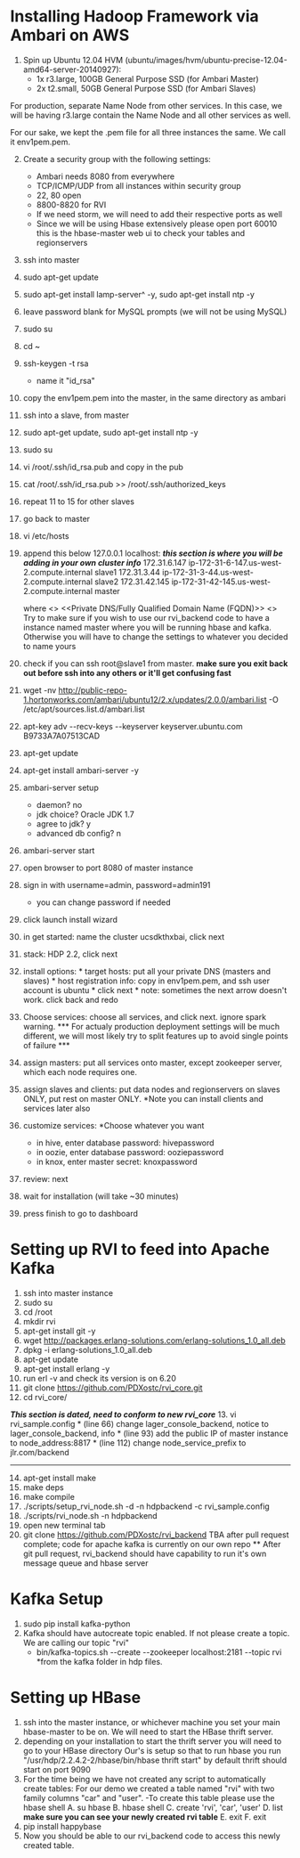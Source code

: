 # Installing Hadoop Framework via Ambari on AWS

1. Spin up Ubuntu 12.04 HVM (ubuntu/images/hvm/ubuntu-precise-12.04-amd64-server-20140927):
	* 1x r3.large, 100GB General Purpose SSD (for Ambari Master)
	* 2x t2.small, 50GB General Purpose SSD (for Ambari Slaves)

For production, separate Name Node from other services. In this case, we will be having r3.large contain the Name Node and all other services as well.

For our sake, we kept the .pem file for all three instances the same. We call it env1pem.pem.

2. Create a security group with the following settings:
	* Ambari needs 8080 from everywhere
	* TCP/ICMP/UDP from all instances within security group
	* 22, 80 open
	* 8800-8820 for RVI
	* If we need storm, we will need to add their respective ports as well
	* Since we will be using Hbase extensively please open port 60010 this is the hbase-master web ui to check your tables and regionservers

3. ssh into master
4. sudo apt-get update
5. sudo apt-get install lamp-server^ -y, sudo apt-get install ntp -y
6. leave password blank for MySQL prompts (we will not be using MySQL)
7. sudo su
8. cd ~
9. ssh-keygen -t rsa
	* name it "id_rsa"
10. copy the env1pem.pem into the master, in the same directory as ambari
11. ssh into a slave, from master
12. sudo apt-get update, sudo apt-get install ntp -y
13. sudo su
14. vi /root/.ssh/id_rsa.pub and copy in the pub
15. cat /root/.ssh/id_rsa.pub >> /root/.ssh/authorized_keys
16. repeat 11 to 15 for other slaves
17. go back to master
18. vi /etc/hosts
19. append this below 127.0.0.1 localhost:
	***this section is where you will be adding in your own cluster info***
	172.31.6.147 ip-172-31-6-147.us-west-2.compute.internal slave1
	172.31.3.44 ip-172-31-3-44.us-west-2.compute.internal slave2
	172.31.42.145 ip-172-31-42-145.us-west-2.compute.internal master  

	where <<Private IP>> <<Private DNS/Fully Qualified Domain Name (FQDN)>> <<nickname>>
	Try to make sure if you wish to use our rvi_backend code to have a instance named master where you will be running hbase and kafka.
	Otherwise you will have to change the settings to whatever you decided to name yours

20. check if you can ssh root@slave1 from master. **make sure you exit back out before ssh into any others or it'll get confusing fast**
21. wget -nv http://public-repo-1.hortonworks.com/ambari/ubuntu12/2.x/updates/2.0.0/ambari.list -O /etc/apt/sources.list.d/ambari.list
22. apt-key adv --recv-keys --keyserver keyserver.ubuntu.com B9733A7A07513CAD
23. apt-get update
24. apt-get install ambari-server -y
25. ambari-server setup
	* daemon? no
	* jdk choice? Oracle JDK 1.7
	* agree to jdk? y
	* advanced db config? n
26. ambari-server start
27. open browser to port 8080 of master instance
28. sign in with username=admin, password=admin191
	* you can change password if needed
29. click launch install wizard
30. in get started: name the cluster ucsdkthxbai, click next
31. stack: HDP 2.2, click next
32. install options:
		* target hosts: put all your private DNS (masters and slaves)
		* host registration info: copy in env1pem.pem, and ssh user account is ubuntu
		* click next
		* note: sometimes the next arrow doesn't work. click back and redo
33. Choose services: choose all services, and click next. ignore spark warning.
*** For actualy production deployment settings will be much different, we will most likely try to split features up to avoid single points of failure ***
34. assign masters: put all services onto master, except zookeeper server, which each node requires one.
35. assign slaves and clients: put data nodes and regionservers on slaves ONLY, put rest on master ONLY. *Note you can install clients and services later also
36. customize services: *Choose whatever you want
	* in hive, enter database password: hivepassword
	* in oozie, enter database password: ooziepassword
	* in knox, enter master secret: knoxpassword
37. review: next
38. wait for installation (will take ~30 minutes)
39. press finish to go to dashboard

# Setting up RVI to feed into Apache Kafka
1. ssh into master instance
2. sudo su
3. cd /root
4. mkdir rvi
5. apt-get install git -y
6. wget http://packages.erlang-solutions.com/erlang-solutions_1.0_all.deb
7. dpkg -i erlang-solutions_1.0_all.deb
8. apt-get update
9. apt-get install erlang -y
10. run erl -v and check its version is on 6.20
11. git clone https://github.com/PDXostc/rvi_core.git
12. cd rvi_core/

***This section is dated, need to conform to new rvi_core***
13. vi rvi_sample.config
	* (line 66) change lager_console_backend, notice to lager_console_backend, info
	* (line 93) add the public IP of master instance to node_address:8817
	* (line 112) change node_service_prefix to jlr.com/backend
************************************************************

14. apt-get install make
15. make deps
16. make compile
17. ./scripts/setup_rvi_node.sh -d -n hdpbackend -c rvi_sample.config
18. ./scripts/rvi_node.sh -n hdpbackend
19. open new terminal tab
20. git clone https://github.com/PDXostc/rvi_backend 
TBA after pull request complete; code for apache kafka is currently on our own repo
** After git pull request, rvi_backend should have capability to run it's own message queue and hbase server

# Kafka Setup
1. sudo pip install kafka-python
2. Kafka should have autocreate topic enabled. If not please create a topic. We are calling our topic "rvi"
	- bin/kafka-topics.sh --create --zookeeper localhost:2181 --topic rvi
		*from the kafka folder in hdp files.

# Setting up HBase
1. ssh into the master instance, or whichever machine you set your main hbase-master to be on. We will need to start the HBase thrift server.
2. depending on your installation to start the thrift server you will need to go to your HBase directory
	Our's is setup so that to run hbase you run "/usr/hdp/2.2.4.2-2/hbase/bin/hbase thrift start" by default thrift should start on port 9090
3. For the time being we have not created any script to automatically create tables: For our demo we created a table named "rvi" with two family columns "car" and "user". 
	-To create this table please use the hbase shell
	A. su hbase
	B. hbase shell
	C. create 'rvi', 'car', 'user'
	D. list  **make sure you can see your newly created rvi table** 
	E. exit
	F. exit
4. pip install happybase
5. Now you should be able to our rvi_backend code to access this newly created table.